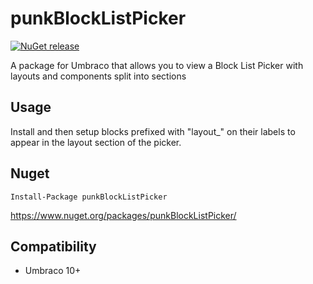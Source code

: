 # punkBlockListPicker

[![NuGet release](https://img.shields.io/nuget/v/punkBlockListPicker.svg)](https://www.nuget.org/packages/punkBlockListPicker/)

A package for Umbraco that allows you to view a Block List Picker with layouts and components split into sections

## Usage 

Install and then setup blocks prefixed with "layout_" on their labels to appear in the layout section of the picker. 

## Nuget

`Install-Package punkBlockListPicker`

https://www.nuget.org/packages/punkBlockListPicker/

## Compatibility

- Umbraco 10+
